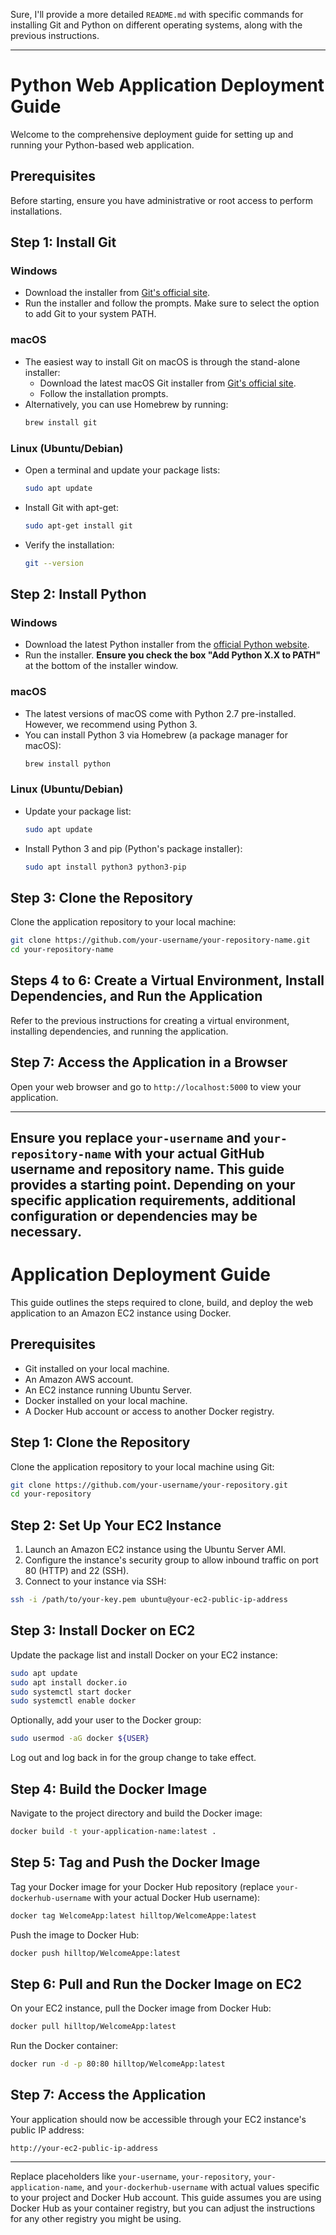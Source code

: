 Sure, I'll provide a more detailed `README.md` with specific commands for installing Git and Python on different operating systems, along with the previous instructions.

---

# Python Web Application Deployment Guide

Welcome to the comprehensive deployment guide for setting up and running your Python-based web application.

## Prerequisites

Before starting, ensure you have administrative or root access to perform installations.

## Step 1: Install Git

### Windows

- Download the installer from [Git's official site](https://git-scm.com/download/win).
- Run the installer and follow the prompts. Make sure to select the option to add Git to your system PATH.

### macOS

- The easiest way to install Git on macOS is through the stand-alone installer:
  - Download the latest macOS Git installer from [Git's official site](https://git-scm.com/download/mac).
  - Follow the installation prompts.
- Alternatively, you can use Homebrew by running:
  ```bash
  brew install git
  ```

### Linux (Ubuntu/Debian)

- Open a terminal and update your package lists:
  ```bash
  sudo apt update
  ```
- Install Git with apt-get:
  ```bash
  sudo apt-get install git
  ```
- Verify the installation:
  ```bash
  git --version
  ```

## Step 2: Install Python

### Windows

- Download the latest Python installer from the [official Python website](https://www.python.org/downloads/windows/).
- Run the installer. **Ensure you check the box "Add Python X.X to PATH"** at the bottom of the installer window.

### macOS

- The latest versions of macOS come with Python 2.7 pre-installed. However, we recommend using Python 3.
- You can install Python 3 via Homebrew (a package manager for macOS):
  ```bash
  brew install python
  ```

### Linux (Ubuntu/Debian)

- Update your package list:
  ```bash
  sudo apt update
  ```
- Install Python 3 and pip (Python's package installer):
  ```bash
  sudo apt install python3 python3-pip
  ```

## Step 3: Clone the Repository

Clone the application repository to your local machine:

```bash
git clone https://github.com/your-username/your-repository-name.git
cd your-repository-name
```

## Steps 4 to 6: Create a Virtual Environment, Install Dependencies, and Run the Application

Refer to the previous instructions for creating a virtual environment, installing dependencies, and running the application.

## Step 7: Access the Application in a Browser

Open your web browser and go to `http://localhost:5000` to view your application.

---

Ensure you replace `your-username` and `your-repository-name` with your actual GitHub username and repository name. This guide provides a starting point. Depending on your specific application requirements, additional configuration or dependencies may be necessary.
---

# Application Deployment Guide

This guide outlines the steps required to clone, build, and deploy the web application to an Amazon EC2 instance using Docker.

## Prerequisites

- Git installed on your local machine.
- An Amazon AWS account.
- An EC2 instance running Ubuntu Server.
- Docker installed on your local machine.
- A Docker Hub account or access to another Docker registry.

## Step 1: Clone the Repository

Clone the application repository to your local machine using Git:

```bash
git clone https://github.com/your-username/your-repository.git
cd your-repository
```

## Step 2: Set Up Your EC2 Instance

1. Launch an Amazon EC2 instance using the Ubuntu Server AMI.
2. Configure the instance's security group to allow inbound traffic on port 80 (HTTP) and 22 (SSH).
3. Connect to your instance via SSH:

```bash
ssh -i /path/to/your-key.pem ubuntu@your-ec2-public-ip-address
```

## Step 3: Install Docker on EC2

Update the package list and install Docker on your EC2 instance:

```bash
sudo apt update
sudo apt install docker.io
sudo systemctl start docker
sudo systemctl enable docker
```

Optionally, add your user to the Docker group:

```bash
sudo usermod -aG docker ${USER}
```

Log out and log back in for the group change to take effect.

## Step 4: Build the Docker Image

Navigate to the project directory and build the Docker image:

```bash
docker build -t your-application-name:latest .
```

## Step 5: Tag and Push the Docker Image

Tag your Docker image for your Docker Hub repository (replace `your-dockerhub-username` with your actual Docker Hub username):

```bash
docker tag WelcomeApp:latest hilltop/WelcomeAppe:latest
```

Push the image to Docker Hub:

```bash
docker push hilltop/WelcomeAppe:latest
```

## Step 6: Pull and Run the Docker Image on EC2

On your EC2 instance, pull the Docker image from Docker Hub:

```bash
docker pull hilltop/WelcomeApp:latest
```

Run the Docker container:

```bash
docker run -d -p 80:80 hilltop/WelcomeApp:latest
```

## Step 7: Access the Application

Your application should now be accessible through your EC2 instance's public IP address:

```
http://your-ec2-public-ip-address
```

---

Replace placeholders like `your-username`, `your-repository`, `your-application-name`, and `your-dockerhub-username` with actual values specific to your project and Docker Hub account. This guide assumes you are using Docker Hub as your container registry, but you can adjust the instructions for any other registry you might be using.